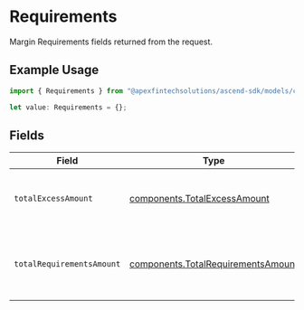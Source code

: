 # Requirements

Margin Requirements fields returned from the request.

## Example Usage

```typescript
import { Requirements } from "@apexfintechsolutions/ascend-sdk/models/components";

let value: Requirements = {};
```

## Fields

| Field                                                                                                                              | Type                                                                                                                               | Required                                                                                                                           | Description                                                                                                                        | Example                                                                                                                            |
| ---------------------------------------------------------------------------------------------------------------------------------- | ---------------------------------------------------------------------------------------------------------------------------------- | ---------------------------------------------------------------------------------------------------------------------------------- | ---------------------------------------------------------------------------------------------------------------------------------- | ---------------------------------------------------------------------------------------------------------------------------------- |
| `totalExcessAmount`                                                                                                                | [components.TotalExcessAmount](../../models/components/totalexcessamount.md)                                                       | :heavy_minus_sign:                                                                                                                 | The total_excess_amount is the total equity in the account minus the requirements in USD, returned from the request.               | {<br/>"value": "100.00"<br/>}                                                                                                      |
| `totalRequirementsAmount`                                                                                                          | [components.TotalRequirementsAmount](../../models/components/totalrequirementsamount.md)                                           | :heavy_minus_sign:                                                                                                                 | The total_requirements_amount is the total requirement amount for positions held in the account in USD, returned from the request. | {<br/>"value": "100.00"<br/>}                                                                                                      |